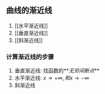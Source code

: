## 曲线的渐近线

1. [[水平渐近线]]
2. [[垂直渐近线]]
3. [[斜渐近线]]

### 计算渐近线的步骤

1. 垂直渐近线: 找函数的**_无穷间断点_**
2. 水平渐近线: $x\to +\infty, 和 x\to -\infty$
3. 斜渐近线

